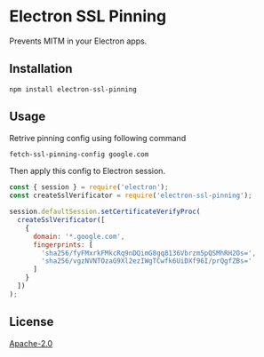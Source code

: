 Electron SSL Pinning
====================

Prevents MITM in your Electron apps.

Installation
------------

```
npm install electron-ssl-pinning
```

Usage
-----

Retrive pinning config using following command
```sh
fetch-ssl-pinning-config google.com
```

Then apply this config to Electron session.

```js
const { session } = require('electron');
const createSslVerificator = require('electron-ssl-pinning');

session.defaultSession.setCertificateVerifyProc(
  createSslVerificator([
    {
      domain: '*.google.com',
      fingerprints: [
        'sha256/fyFMxrkFMkcRq9nDQimG8gq8136Vbrzm5pQSMhRH2Os=',
        'sha256/vgzNVNTOzaG9Xl2ezIWgTCwfk6UiDXf96I/prQgfZBs='
      ]
    }
  ])
);
```

License
-------

[Apache-2.0](LICENSE)